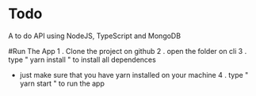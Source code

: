 # Todo
A to do API using NodeJS, TypeScript and MongoDB

#Run The App
1 . Clone the project on github
2 . open the folder on cli
3 . type " yarn install " to install all dependences
  * just make sure that you have yarn installed on your machine
4 . type " yarn start " to run the app
